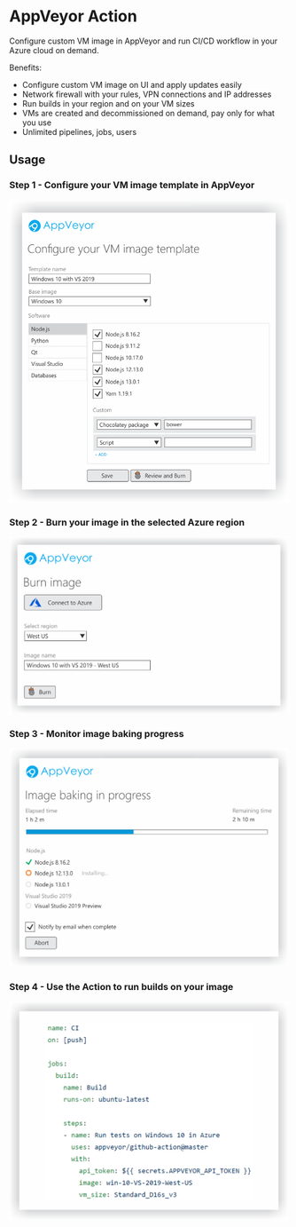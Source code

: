 # AppVeyor Action

Configure custom VM image in AppVeyor and run CI/CD workflow in your Azure cloud on demand.

Benefits:

* Configure custom VM image on UI and apply updates easily
* Network firewall with your rules, VPN connections and IP addresses
* Run builds in your region and on your VM sizes
* VMs are created and decommissioned on demand, pay only for what you use
* Unlimited pipelines, jobs, users

## Usage

### Step 1 - Configure your VM image template in AppVeyor

![Configure your VM image template](assets/img/github-action-step-1-configure-image-template.png)

### Step 2 - Burn your image in the selected Azure region

![Burn image](assets/img/github-action-step-2-burn-image.png)

### Step 3 - Monitor image baking progress

![Monitor image baking progress](assets/img/github-action-step-3-monitor-progress.png)

### Step 4 - Use the Action to run builds on your image

![Use GitHub Action](assets/img/github-action-step-4-use-action.png)
